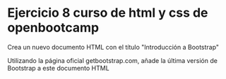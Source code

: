 # Ejercicio 8 curso de html y css de openbootcamp

Crea un nuevo documento HTML con el título "Introducción a Bootstrap"

Utilizando la página oficial getbootstrap.com, añade la última versión de Bootstrap a este documento HTML